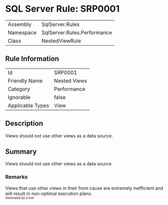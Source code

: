 ﻿# SQL Server Rule: SRP0001
  
|    |    |
|----|----|
| Assembly | SqlServer.Rules |
| Namespace | SqlServer.Rules.Performance |
| Class | NestedViewRule |
  
## Rule Information
  
|    |    |
|----|----|
| Id | SRP0001 |
| Friendly Name | Nested Views |
| Category | Performance |
| Ignorable | false |
| Applicable Types | View  |
  
## Description
  
Views should not use other views as a data source.
  
## Summary
  
Views should not use other views as a data source
  
### Remarks
  
Views that use other views in their from cause are extremely inefficient and will result in non-optimal execution plans.  
<sub><sup>Generated by a tool</sup></sub>
